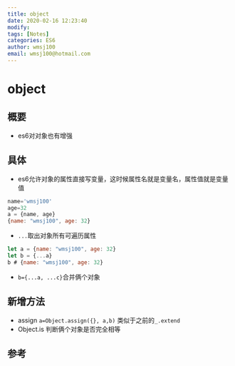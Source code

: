 ```yaml
---
title: object
date: 2020-02-16 12:23:40
modify: 
tags: [Notes]
categories: ES6
author: wmsj100
email: wmsj100@hotmail.com
---
```


# object

## 概要

- es6对对象也有增强

## 具体

- es6允许对象的属性直接写变量，这时候属性名就是变量名，属性值就是变量值
```js
name='wmsj100'
age=32
a = {name, age}
{name: "wmsj100", age: 32}
```

- `...`取出对象所有可遍历属性
```js
let a = {name: "wmsj100", age: 32}
let b = {...a}
b # {name: "wmsj100", age: 32}
```
- `b={...a, ...c}`合并俩个对象

## 新增方法

- assign `a=Object.assign({}, a,b)` 类似于之前的`_.extend`
- Object.is 判断俩个对象是否完全相等

## 参考

